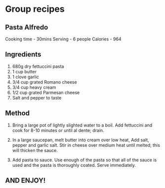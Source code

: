 # Group recipes

## Pasta Alfredo

Cooking time - 30mins
Serving - 6 people
Calories - 964

## Ingredients

1. 680g dry fettuccini pasta 
2. 1 cup butter
3. 1 clove garlic
4. 3/4 cup grated Romano cheese
5. 3/4 cup heavy cream
6. 1/2 cup grated Parmesan cheese
7. Salt and pepper to taste

## Method

1. Bring a large pot of lightly slighted water to a boil. Add fettuccini and cook for 8-10 minutes or until al dente; drain.

2. In a large saucepan, melt butter into cream over low heat, Add salt, pepper and garlic salt. Stir in cheese over medium heat until melted; this will thicken the sauce.

3. Add pasta to sauce. Use enough of the pasta so that all of the sauce is used and the pasta is thoroughly coated. Serve immediately.  

## AND ENJOY!

